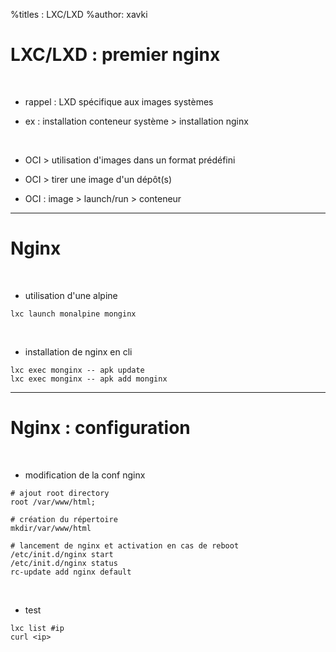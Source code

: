 %titles : LXC/LXD
%author: xavki

# LXC/LXD : premier nginx

<br>


* rappel : LXD spécifique aux images systèmes

* ex : installation conteneur système > installation nginx


<br>


* OCI > utilisation d'images dans un format prédéfini

* OCI > tirer une image d'un dépôt(s)

* OCI : image > launch/run > conteneur

------------------------------------------------------------------------

# Nginx

<br>


* utilisation d'une alpine

```
lxc launch monalpine monginx
```

<br>


* installation de nginx en cli

```
lxc exec monginx -- apk update
lxc exec monginx -- apk add monginx
```

-----------------------------------------------------------------------

# Nginx : configuration


<br>


* modification de la conf nginx

```
# ajout root directory
root /var/www/html;

# création du répertoire
mkdir/var/www/html

# lancement de nginx et activation en cas de reboot
/etc/init.d/nginx start
/etc/init.d/nginx status
rc-update add nginx default
```

<br>


* test

```
lxc list #ip
curl <ip>
```
